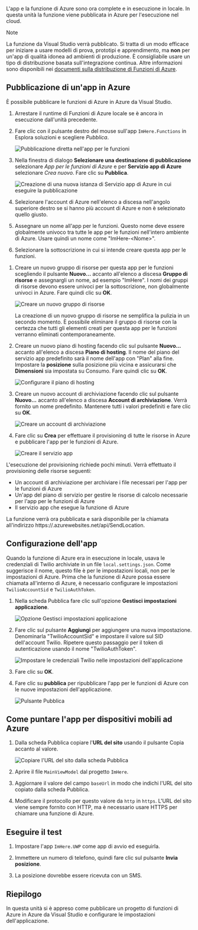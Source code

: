 L'app e la funzione di Azure sono ora complete e in esecuzione in locale. In questa unità la funzione viene pubblicata in Azure per l'esecuzione nel cloud.

> [!Note]
> La funzione da Visual Studio verrà pubblicato. Si tratta di un modo efficace per iniziare a usare modelli di prova, prototipi e apprendimento, ma **non** per un'app di qualità idonea ad ambienti di produzione. È consigliabile usare un tipo di distribuzione basata sull'integrazione continua. Altre informazioni sono disponibili nei [documenti sulla distribuzione di Funzioni di Azure](https://docs.microsoft.com/azure/azure-functions/functions-continuous-deployment).

## <a name="publishing-your-app-to-azure"></a>Pubblicazione di un'app in Azure

È possibile pubblicare le funzioni di Azure in Azure da Visual Studio.

1. Arrestare il runtime di Funzioni di Azure locale se è ancora in esecuzione dall'unità precedente.

1. Fare clic con il pulsante destro del mouse sull'app `ImHere.Functions` in Esplora soluzioni e scegliere *Pubblica*.

    ![Pubblicazione diretta nell'app per le funzioni](../media/8-right-click-publish.png)

1. Nella finestra di dialogo **Selezionare una destinazione di pubblicazione** selezionare *App per le funzioni di Azure* e per **Servizio app di Azure** selezionare *Crea nuovo*. Fare clic su **Pubblica**.

    ![Creazione di una nuova istanza di Servizio app di Azure in cui eseguire la pubblicazione](../media/8-pick-publish-target.png)

1. Selezionare l'account di Azure nell'elenco a discesa nell'angolo superiore destro se si hanno più account di Azure e non è selezionato quello giusto.

1. Assegnare un nome all'app per le funzioni. Questo nome deve essere globalmente univoco tra tutte le app per le funzioni nell'intero ambiente di Azure. Usare quindi un nome come "ImHere-\<Nome\>".

1. Selezionare la sottoscrizione in cui si intende creare questa app per le funzioni.

<!---TODO: Update for sandbox?--->
1. Creare un nuovo gruppo di risorse per questa app per le funzioni scegliendo il pulsante **Nuovo...** accanto all'elenco a discesa **Gruppo di risorse** e assegnargli un nome, ad esempio "ImHere". I nomi dei gruppi di risorse devono essere univoci per la sottoscrizione, non globalmente univoci in Azure. Fare quindi clic su **OK**.

    ![Creare un nuovo gruppo di risorse](../media/8-create-new-resource-group.png)

   La creazione di un nuovo gruppo di risorse ne semplifica la pulizia in un secondo momento. È possibile eliminare il gruppo di risorse con la certezza che tutti gli elementi creati per questa app per le funzioni verranno eliminati contemporaneamente.

1. Creare un nuovo piano di hosting facendo clic sul pulsante **Nuovo...**  accanto all'elenco a discesa **Piano di hosting**. Il nome del piano del servizio app predefinito sarà il nome dell'app con "Plan" alla fine. Impostare la **posizione** sulla posizione più vicina e assicurarsi che **Dimensioni** sia impostata su Consumo. Fare quindi clic su **OK**.

    ![Configurare il piano di hosting](../media/8-configure-hosting-plan.png)

1. Creare un nuovo account di archiviazione facendo clic sul pulsante **Nuovo...** accanto all'elenco a discesa **Account di archiviazione**. Verrà fornito un nome predefinito. Mantenere tutti i valori predefiniti e fare clic su **OK**.

    ![Creare un account di archiviazione](../media/8-create-storage-account.png)

1. Fare clic su **Crea** per effettuare il provisioning di tutte le risorse in Azure e pubblicare l'app per le funzioni di Azure.

    ![Creare il servizio app](../media/8-create-app-service.png)

L'esecuzione del provisioning richiede pochi minuti. Verrà effettuato il provisioning delle risorse seguenti:

- Un account di archiviazione per archiviare i file necessari per l'app per le funzioni di Azure
- Un'app del piano di servizio per gestire le risorse di calcolo necessarie per l'app per le funzioni di Azure
- Il servizio app che esegue la funzione di Azure

La funzione verrà ora pubblicata e sarà disponibile per la chiamata all'indirizzo https://<nome-app>.azurewebsites.net/api/SendLocation.

## <a name="configuring-your-app"></a>Configurazione dell'app

Quando la funzione di Azure era in esecuzione in locale, usava le credenziali di Twilio archiviate in un file `local.settings.json`. Come suggerisce il nome, questo file è per le impostazioni locali, non per le impostazioni di Azure. Prima che la funzione di Azure possa essere chiamata all'interno di Azure, è necessario configurare le impostazioni `TwilioAccountSid` e `TwilioAuthToken`.

1. Nella scheda Pubblica fare clic sull'opzione **Gestisci impostazioni applicazione**.

    ![Opzione Gestisci impostazioni applicazione](../media/8-application-settings-option.png)

1. Fare clic sul pulsante **Aggiungi** per aggiungere una nuova impostazione. Denominarla "TwilioAccountSid" e impostare il valore sul SID dell'account Twilio. Ripetere questo passaggio per il token di autenticazione usando il nome "TwilioAuthToken".

    ![Impostare le credenziali Twilio nelle impostazioni dell'applicazione](../media/8-set-creds-in-app-settings.png)

1. Fare clic su **OK**.

1. Fare clic su **pubblica** per ripubblicare l'app per le funzioni di Azure con le nuove impostazioni dell'applicazione.

    ![Pulsante Pubblica](../media/8-publish-application-button.png)

## <a name="pointing-the-mobile-app-to-azure"></a>Come puntare l'app per dispositivi mobili ad Azure

1. Dalla scheda Pubblica copiare l'**URL del sito** usando il pulsante Copia accanto al valore.

    ![Copiare l'URL del sito dalla scheda Pubblica](../media/8-copy-site-url.png)

1. Aprire il file `MainViewModel` dal progetto `ImHere`.

1. Aggiornare il valore del campo `baseUrl` in modo che indichi l'URL del sito copiato dalla scheda Pubblica.

1. Modificare il protocollo per questo valore da `http` in `https`. L'URL del sito viene sempre fornito con HTTP, ma è necessario usare HTTPS per chiamare una funzione di Azure.

## <a name="test-it-out"></a>Eseguire il test

1. Impostare l'app `ImHere.UWP` come app di avvio ed eseguirla.

1. Immettere un numero di telefono, quindi fare clic sul pulsante **Invia posizione**.

1. La posizione dovrebbe essere ricevuta con un SMS.

## <a name="summary"></a>Riepilogo

In questa unità si è appreso come pubblicare un progetto di funzioni di Azure in Azure da Visual Studio e configurare le impostazioni dell'applicazione.
